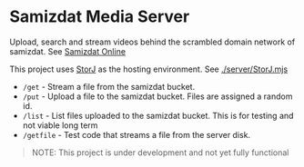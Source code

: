 # Samizdat Media Server

Upload, search and stream videos behind the scrambled domain network of samizdat.
See [Samizdat Online](https://samizdatonline.org)

This project uses [StorJ](https://storj.io) as the hosting environment. See [./server/StorJ.mjs]()

* `/get` - Stream a file from the samizdat bucket.
* `/put` - Upload a file to the samizdat bucket. Files are assigned a random id.
* `/list` - List files uploaded to the samizdat bucket. This is for testing and not viable long term
* `/getfile` - Test code that streams a file from the server disk.

>NOTE: This project is under development and not yet fully functional
